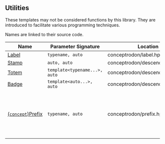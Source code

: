 ## Utilities

These templates may not be considered functions by this library. They are introduced to facilitate various programming techniques.

Names are linked to their source code.

<table>
  <thead>
    <tr>
      <th>Name</th>
      <th>Parameter Signature</th>
      <th>Location</th>
      <th>Demonstration of the technique</th>
    </tr>
  </thead>
  <tbody>
    <tr>
      <td>
        <a href="https://github.com/AmazingMonster/conceptrodon/blob/main/conceptrodon/label.hpp">
          Label
        </a>
      </td>
      <td><code>typename, auto</code></td>
      <td>conceptrodon/label.hpp</td>
      <td  rowspan=4>
        <ul>
          <li>
            <a href="https://youtu.be/LfOh0DwTP00?list=PLbylzvxDYXicFnd_E34j8D9dU7a9ArBYM&t=2048">
              The Nth Element: A Case Study - Kris Jusiak
            </a>
          </li>
          <li>
            <a href="https://github.com/StarQTius/Unpadded/blob/unstable-v2/include/upd/detail/variadic/leaf.hpp">
              upd::detail::variadic::aggregated_leaves
            </a>
          <li>
            <a href="https://github.com/AmazingMonster/conceptrodon/blob/main/conceptrodon/descend/typelivore/amid.hpp">
              Conceptrodon::Typelivore::Amid
            </a>
          </li>
        </ul>
      </td>
    </tr>
    <tr>
      <td>
        <a href="https://github.com/AmazingMonster/conceptrodon/blob/main/conceptrodon/descend/stamp.hpp">
          Stamp
        </a>
      </td>
      <td><code>auto, auto</code></td>
      <td>conceptrodon/descend/stamp.hpp</td>
    </tr>
    <tr>
      <td>
        <a href="https://github.com/AmazingMonster/conceptrodon/blob/main/conceptrodon/descend/totem.hpp">
          Totem
        </a>
      </td>
      <td><code>template&lttypename...&gt, auto</code></td>
      <td>conceptrodon/descend/totem.hpp</td>
    </tr>
    <tr>
      <td>
        <a href="https://github.com/AmazingMonster/conceptrodon/blob/main/conceptrodon/descend/badge.hpp">
          Badge
        </a>
      </td>
      <td><code>template&ltauto...&gt, auto</code></td>
      <td>conceptrodon/descend/badge.hpp</td>
    </tr>
    <tr>
      <td>
        <a href="https://github.com/AmazingMonster/conceptrodon/blob/main/conceptrodon/prefix.hpp">
          (<code>concept</code>)Prefix
        </a>
      </td>
      <td><code>typename, auto</code></td>
      <td>conceptrodon/prefix.hpp</td>
      <td>
        <ul>
          <li>
            <a href="https://youtu.be/LfOh0DwTP00?list=PLbylzvxDYXicFnd_E34j8D9dU7a9ArBYM&t=1494">
              The Nth Element: A Case Study - Kris Jusiak
            </a>
          </li>
          <li>
            <a href="https://github.com/AmazingMonster/conceptrodon/blob/main/conceptrodon/descend/microbiota/typella/fore.hpp">
              Conceptrodon::Typella::Fore
            </a><br>(used to define
            <a href="https://github.com/AmazingMonster/conceptrodon/blob/main/conceptrodon/descend/typelivore/front.hpp">
              Conceptrodon::Typelivore::Front
            </a>and
            <a href="https://github.com/AmazingMonster/conceptrodon/blob/main/conceptrodon/descend/mouldivore/front.hpp">
              <!--no line break so that a whitespace won't be added before ')'-->Conceptrodon::Mouldivore::Front</a>)
          </li>
        </ul>
      </td>
    </tr>
  </tbody>
</table>